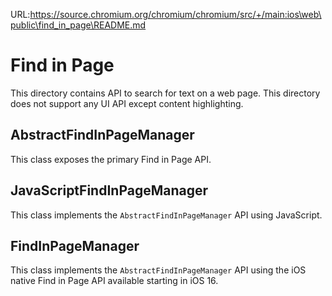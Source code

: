 URL:https://source.chromium.org/chromium/chromium/src/+/main:ios\web\public\find_in_page\README.md
# Find in Page

This directory contains API to search for text on a web page. This directory
does not support any UI API except content highlighting.

## AbstractFindInPageManager

This class exposes the primary Find in Page API.

## JavaScriptFindInPageManager

This class implements the `AbstractFindInPageManager` API using JavaScript.

## FindInPageManager

This class implements the `AbstractFindInPageManager` API using the iOS native
Find in Page API available starting in iOS 16.
